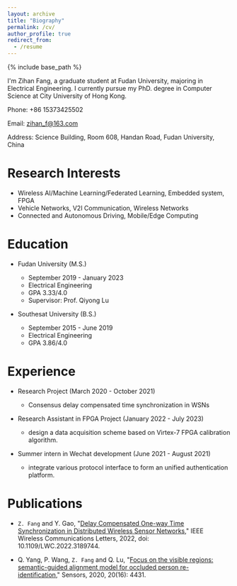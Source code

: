 ```yaml
---
layout: archive
title: "Biography"
permalink: /cv/
author_profile: true
redirect_from:
  - /resume
---
```


{% include base_path %}


I'm Zihan Fang, a graduate student at Fudan University, majoring in Electrical Engineering. 
I currently pursue my PhD. degree in Computer Science at City University of Hong Kong.

Phone: +86 15373425502

Email: zihan_f@163.com

Address: Science Building, Room 608, Handan Road, Fudan University, China


Research Interests
======
* Wireless AI/Machine Learning/Federated Learning, Embedded system, FPGA
* Vehicle Networks, V2I Communication, Wireless Networks
* Connected and Autonomous Driving, Mobile/Edge Computing

Education
======
* Fudan University (M.S.)
  * September 2019 - January 2023
  * Electrical Engineering
  * GPA 3.33/4.0
  * Supervisor: Prof. Qiyong Lu

* Southesat University (B.S.)
  * September 2015 - June 2019
  * Electrical Engineering
  * GPA 3.86/4.0

Experience
======
* Research Project (March 2020 - October 2021)
  * Consensus delay compensated time synchronization in WSNs

* Research Assistant in FPGA Project (January 2022 - July 2023)
  * design a data acquisition scheme based on Virtex-7 FPGA calibration algorithm.

* Summer intern in Wechat development (June 2021 - August 2021)
  * integrate various protocol interface to form an unified authentication platform.

Publications
======
* `Z. Fang` and Y. Gao, "[Delay Compensated One-way Time Synchronization in Distributed Wireless Sensor Networks](https://ieeexplore.ieee.org/document/9825722)," IEEE Wireless Communications Letters, 2022, doi: 10.1109/LWC.2022.3189744.

* Q. Yang, P. Wang, `Z. Fang` and Q. Lu, "[Focus on the visible regions: semantic-guided alignment model for occluded person re-identification](https://www.mdpi.com/1424-8220/20/16/4431/htm)," Sensors, 2020, 20(16): 4431.
